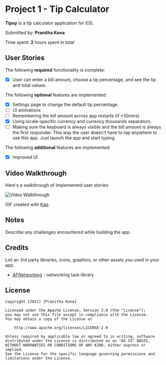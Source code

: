 # Project 1 - Tip Calculator

**Tipsy** is a tip calculator application for iOS.

Submitted by: **Pranitha Kona**

Time spent: **2** hours spent in total

## User Stories

The following **required** functionality is complete:

* [X] User can enter a bill amount, choose a tip percentage, and see the tip and total values.

The following **optional** features are implemented:

* [x] Settings page to change the default tip percentage.
* [ ] UI animations
* [ ] Remembering the bill amount across app restarts (if <10mins)
* [x] Using locale-specific currency and currency thousands separators.
* [ ] Making sure the keyboard is always visible and the bill amount is always the first responder. This way the user doesn't have to tap anywhere to use this app. Just launch the app and start typing.

The following **additional** features are implemented:

- [x] Improved UI

## Video Walkthrough

Here's a walkthrough of implemented user stories:

<img src='https://imgur.com/a/5bn7ev5.gif' title='Video Walkthrough' width='' alt='Video Walkthrough' />
<blockquote class="imgur-embed-pub" lang="en" data-id="a/StO8Hm8" data-context="false" ><a href="//imgur.com/a/StO8Hm8"></a></blockquote><script async src="//s.imgur.com/min/embed.js" charset="utf-8"></script>

GIF created with [Kap](https://getkap.co/).

## Notes

Describe any challenges encountered while building the app.

## Credits

List an 3rd party libraries, icons, graphics, or other assets you used in your app.

- [AFNetworking](https://github.com/AFNetworking/AFNetworking) - networking task library

## License

    Copyright [2021] [Pranitha Kona]

    Licensed under the Apache License, Version 2.0 (the "License");
    you may not use this file except in compliance with the License.
    You may obtain a copy of the License at

        http://www.apache.org/licenses/LICENSE-2.0

    Unless required by applicable law or agreed to in writing, software
    distributed under the License is distributed on an "AS IS" BASIS,
    WITHOUT WARRANTIES OR CONDITIONS OF ANY KIND, either express or implied.
    See the License for the specific language governing permissions and
    limitations under the License.
